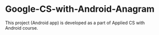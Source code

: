 # Google-CS-with-Android-Anagram
This project (Android app) is developed as a part of Applied CS with Android course. 
